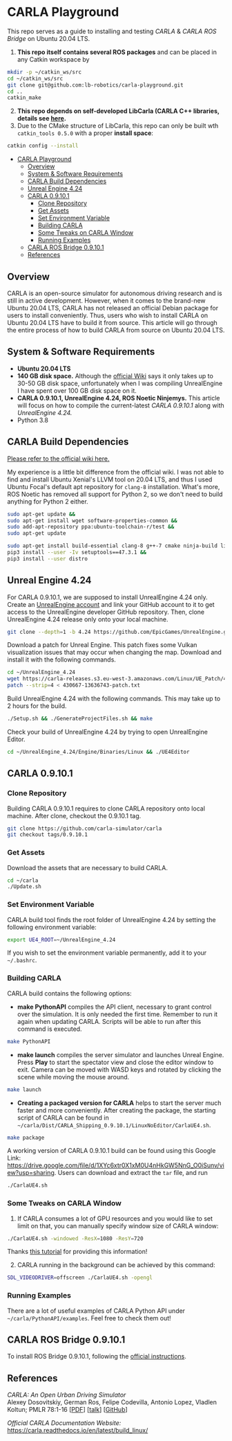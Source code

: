 # CARLA Playground
This repo serves as a guide to installing and testing *CARLA* & *CARLA ROS Bridge* on Ubuntu 20.04 LTS. 

1. **This repo itself contains several ROS packages** and can be placed in any Catkin workspace by
```bash
mkdir -p ~/catkin_ws/src
cd ~/catkin_ws/src
git clone git@github.com:lb-robotics/carla-playground.git
cd ..
catkin_make
```

2. **This repo depends on self-developed LibCarla (CARLA C++ libraries, details see [here](https://github.com/lb-robotics/libcarla).**
3. Due to the CMake structure of LibCarla, this repo can only be built wth `catkin_tools 0.5.0` with a proper **install space**:
```bash
catkin config --install
```



- [CARLA Playground](#carla-playground)
  - [Overview](#overview)
  - [System & Software Requirements](#system--software-requirements)
  - [CARLA Build Dependencies](#carla-build-dependencies)
  - [Unreal Engine 4.24](#unreal-engine-424)
  - [CARLA 0.9.10.1](#carla-09101)
    - [Clone Repository](#clone-repository)
    - [Get Assets](#get-assets)
    - [Set Environment Variable](#set-environment-variable)
    - [Building CARLA](#building-carla)
    - [Some Tweaks on CARLA Window](#some-tweaks-on-carla-window)
    - [Running Examples](#running-examples)
  - [CARLA ROS Bridge 0.9.10.1](#carla-ros-bridge-09101)
  - [References](#references)

## Overview
CARLA is an open-source simulator for autonomous driving research and is still in active development. However, when it comes to the brand-new Ubuntu 20.04 LTS, CARLA has not released an official Debian package for users to install conveniently. Thus, users who wish to install CARLA on Ubuntu 20.04 LTS have to build it from source. This article will go through the entire process of how to build CARLA from source on Ubuntu 20.04 LTS.

## System & Software Requirements
- **Ubuntu 20.04 LTS**
- **140 GB disk space.** Although the [official Wiki](https://carla.readthedocs.io/en/latest/build_linux/#linux-build-command-summary) says it only takes up to 30-50 GB disk space, unfortunately when I was compiling UnrealEngine I have spent over 100 GB disk space on it.
- **CARLA 0.9.10.1, UnrealEngine 4.24, ROS Noetic Ninjemys.** This article will focus on how to compile the current-latest *CARLA 0.9.10.1* along with *UnrealEngine 4.24.*
- Python 3.8

## CARLA Build Dependencies
[Please refer to the official wiki here.](https://carla.readthedocs.io/en/latest/build_linux/#dependencies)

My experience is a little bit difference from the official wiki. I was not able to find and install Ubuntu Xenial's LLVM tool on 20.04 LTS, and thus I used Ubuntu Focal's default apt repository for `clang-8` installation. What's more, ROS Noetic has removed all support for Python 2, so we don't need to build anything for Python 2 either.

```bash
sudo apt-get update &&
sudo apt-get install wget software-properties-common &&
sudo add-apt-repository ppa:ubuntu-toolchain-r/test &&
sudo apt-get update
```

```bash
sudo apt-get install build-essential clang-8 g++-7 cmake ninja-build libvulkan1 python3-dev python3-pip libpng-dev libtiff5-dev libjpeg-dev tzdata sed curl unzip autoconf libtool rsync libxml2-dev &&
pip3 install --user -Iv setuptools==47.3.1 &&
pip3 install --user distro
```

## Unreal Engine 4.24
For CARLA 0.9.10.1, we are supposed to install UnrealEngine 4.24 only. Create an [UnrealEngine account](https://www.unrealengine.com/en-US/feed) and link your GitHub account to it to get access to the UnrealEngine developer GitHub repository. Then, clone UnrealEngine 4.24 release only onto your local machine. 
```bash
git clone --depth=1 -b 4.24 https://github.com/EpicGames/UnrealEngine.git ~/UnrealEngine_4.24
```

Download a patch for Unreal Engine. This patch fixes some Vulkan visualization issues that may occur when changing the map. Download and install it with the following commands.
```bash
cd ~/UnrealEngine_4.24
wget https://carla-releases.s3.eu-west-3.amazonaws.com/Linux/UE_Patch/430667-13636743-patch.txt 430667-13636743-patch.txt
patch --strip=4 < 430667-13636743-patch.txt
```

Build UnrealEngine 4.24 with the following commands. This may take up to 2 hours for the build.
```bash
./Setup.sh && ./GenerateProjectFiles.sh && make
```

Check your build of UnrealEngine 4.24 by trying to open UnrealEngine Editor.
```bash
cd ~/UnrealEngine_4.24/Engine/Binaries/Linux && ./UE4Editor
```

## CARLA 0.9.10.1
### Clone Repository
Building CARLA 0.9.10.1 requires to clone CARLA repository onto local machine. After clone, checkout the 0.9.10.1 tag.
```bash
git clone https://github.com/carla-simulator/carla
git checkout tags/0.9.10.1
```

### Get Assets
Download the assets that are necessary to build CARLA. 
```bash
cd ~/carla
./Update.sh
```

### Set Environment Variable
CARLA build tool finds the root folder of UnrealEngine 4.24 by setting the following environment variable:
```bash
export UE4_ROOT=~/UnrealEngine_4.24
```

If you wish to set the environment variable permanently, add it to your `~/.bashrc`.

### Building CARLA
CARLA build contains the following options:

- **make PythonAPI** compiles the API client, necessary to grant control over the simulation. It is only needed the first time. Remember to run it again when updating CARLA. Scripts will be able to run after this command is executed.
```bash
make PythonAPI
```

- **make launch** compiles the server simulator and launches Unreal Engine. Press **Play** to start the spectator view and close the editor window to exit. Camera can be moved with WASD keys and rotated by clicking the scene while moving the mouse around.
```bash
make launch
```

- **Creating a packaged version for CARLA** helps to start the server much faster and more conveniently. After creating the package, the starting script of CARLA can be found in `~/carla/Dist/CARLA_Shipping_0.9.10.1/LinuxNoEditor/CarlaUE4.sh`.
```bash
make package
```

A working version of CARLA 0.9.10.1 build can be found using this Google Link: https://drive.google.com/file/d/1XYc6xtr0X1xM0U4nHkGW5NnG_O0iSunv/view?usp=sharing. Users can download and extract the `tar` file, and run 
```bash
./CarlaUE4.sh
```

### Some Tweaks on CARLA Window
1. If CARLA consumes a lot of GPU resources and you would like to set limit on that, you can manually specify window size of CARLA window:
```bash
./CarlaUE4.sh -windowed -ResX=1080 -ResY=720
```
Thanks [this tutorial](https://silvamfpedro.github.io/thesis-blog/manual.html) for providing this information!

2. CARLA running in the background can be achieved by this command:
```bash
SDL_VIDEODRIVER=offscreen ./CarlaUE4.sh -opengl
```

### Running Examples
There are a lot of useful examples of CARLA Python API under `~/carla/PythonAPI/examples`. Feel free to check them out!

## CARLA ROS Bridge 0.9.10.1
To install ROS Bridge 0.9.10.1, following the [official instructions](https://carla.readthedocs.io/en/latest/ros_installation/#b-using-source-repository).



## References
_CARLA: An Open Urban Driving Simulator_<br>Alexey Dosovitskiy, German Ros,
Felipe Codevilla, Antonio Lopez, Vladlen Koltun; PMLR 78:1-16
[[PDF](http://proceedings.mlr.press/v78/dosovitskiy17a/dosovitskiy17a.pdf)]
[[talk](https://www.youtube.com/watch?v=xfyK03MEZ9Q&feature=youtu.be&t=2h44m30s)]
[[GitHub](https://github.com/carla-simulator/carla)]

*Official CARLA Documentation Website:* https://carla.readthedocs.io/en/latest/build_linux/

